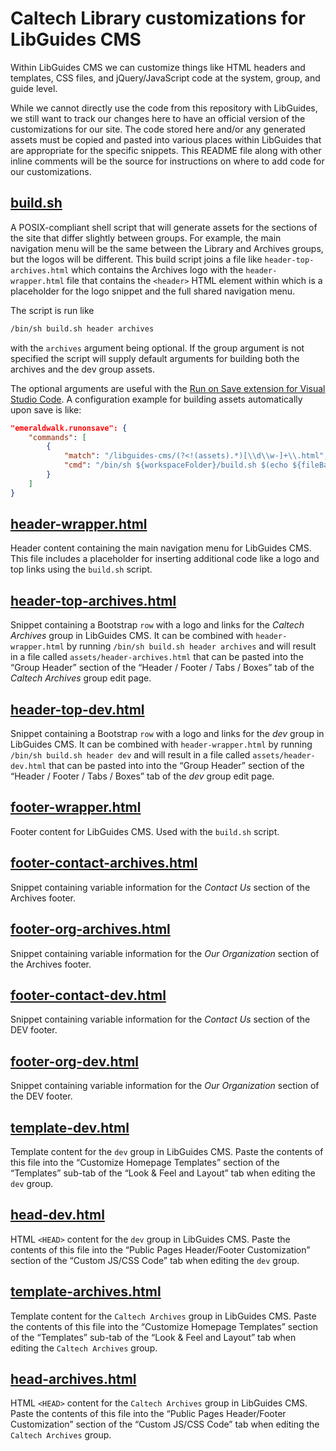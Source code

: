 # Caltech Library customizations for LibGuides CMS

Within LibGuides CMS we can customize things like HTML headers and templates, CSS files, and jQuery/JavaScript code at the system, group, and guide level.

While we cannot directly use the code from this repository with LibGuides, we still want to track our changes here to have an official version of the customizations for our site. The code stored here and/or any generated assets must be copied and pasted into various places within LibGuides that are appropriate for the specific snippets. This README file along with other inline comments will be the source for instructions on where to add code for our customizations.

## [build.sh](https://github.com/caltechlibrary/libguides-cms/blob/main/build.sh)

A POSIX-compliant shell script that will generate assets for the sections of the site that differ slightly between groups. For example, the main navigation menu will be the same between the Library and Archives groups, but the logos will be different. This build script joins a file like `header-top-archives.html` which contains the Archives logo with the `header-wrapper.html` file that contains the `<header>` HTML element within which is a placeholder for the logo snippet and the full shared navigation menu.

The script is run like

```sh
/bin/sh build.sh header archives
```

with the `archives` argument being optional. If the group argument is not specified the script will supply default arguments for building both the archives and the dev group assets.

The optional arguments are useful with the [Run on Save extension for Visual Studio Code](https://marketplace.visualstudio.com/items?itemName=emeraldwalk.RunOnSave). A configuration example for building assets automatically upon save is like:

```json
"emeraldwalk.runonsave": {
    "commands": [
        {
            "match": "/libguides-cms/(?<!(assets).*)[\\d\\w-]+\\.html",
            "cmd": "/bin/sh ${workspaceFolder}/build.sh $(echo ${fileBasenameNoExt} | cut -d- -f1)"
        }
    ]
}
```

## [header-wrapper.html](https://github.com/caltechlibrary/libguides-cms/blob/main/header-wrapper.html)

Header content containing the main navigation menu for LibGuides CMS. This file includes a placeholder for inserting additional code like a logo and top links using the `build.sh` script.

## [header-top-archives.html](https://github.com/caltechlibrary/libguides-cms/blob/main/header-top-archives.html)

Snippet containing a Bootstrap `row` with a logo and links for the *Caltech Archives* group in LibGuides CMS. It can be combined with `header-wrapper.html` by running `/bin/sh build.sh header archives` and will result in a file called `assets/header-archives.html` that can be pasted into the “Group Header” section of the “Header / Footer / Tabs / Boxes” tab of the *Caltech Archives* group edit page.

## [header-top-dev.html](https://github.com/caltechlibrary/libguides-cms/blob/main/header-top-dev.html)

Snippet containing a Bootstrap `row` with a logo and links for the *dev* group in LibGuides CMS. It can be combined with `header-wrapper.html` by running `/bin/sh build.sh header dev` and will result in a file called `assets/header-dev.html` that can be pasted into into the “Group Header” section of the “Header / Footer / Tabs / Boxes” tab of the *dev* group edit page.

## [footer-wrapper.html](https://github.com/caltechlibrary/libguides-cms/blob/main/footer-wrapper.html)

Footer content for LibGuides CMS. Used with the `build.sh` script.

## [footer-contact-archives.html](https://github.com/caltechlibrary/libguides-cms/blob/main/footer-contact-archives.html)

Snippet containing variable information for the *Contact Us* section of the Archives footer.

## [footer-org-archives.html](https://github.com/caltechlibrary/libguides-cms/blob/main/footer-org-archives.html)

Snippet containing variable information for the *Our Organization* section of the Archives footer.

## [footer-contact-dev.html](https://github.com/caltechlibrary/libguides-cms/blob/main/footer-contact-dev.html)

Snippet containing variable information for the *Contact Us* section of the DEV footer.

## [footer-org-dev.html](https://github.com/caltechlibrary/libguides-cms/blob/main/footer-org-dev.html)

Snippet containing variable information for the *Our Organization* section of the DEV footer.

## [template-dev.html](https://github.com/caltechlibrary/libguides-cms/blob/main/template-dev.html)

Template content for the `dev` group in LibGuides CMS. Paste the contents of this file into the “Customize Homepage Templates” section of the “Templates” sub-tab of the “Look & Feel and Layout” tab when editing the `dev` group.

## [head-dev.html](https://github.com/caltechlibrary/libguides-cms/blob/main/head-dev.html)

HTML `<HEAD>` content for the `dev` group in LibGuides CMS. Paste the contents of this file into the “Public Pages Header/Footer Customization” section of the “Custom JS/CSS Code” tab when editing the `dev` group.

## [template-archives.html](https://github.com/caltechlibrary/libguides-cms/blob/main/template-archives.html)

Template content for the `Caltech Archives` group in LibGuides CMS. Paste the contents of this file into the “Customize Homepage Templates” section of the “Templates” sub-tab of the “Look & Feel and Layout” tab when editing the `Caltech Archives` group.

## [head-archives.html](https://github.com/caltechlibrary/libguides-cms/blob/main/head-archives.html)

HTML `<HEAD>` content for the `Caltech Archives` group in LibGuides CMS. Paste the contents of this file into the “Public Pages Header/Footer Customization” section of the “Custom JS/CSS Code” tab when editing the `Caltech Archives` group.
